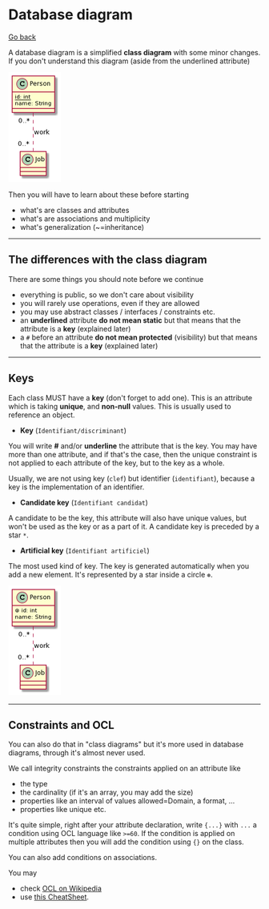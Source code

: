 # Database diagram

[Go back](../index.md)

A database diagram is a simplified **class diagram**
with some minor changes. If you don't
understand this diagram (aside
from the underlined attribute)

![person-job](images/SoWkIImgAStDuKhEIImkLWX8BIhEprEevbAmARNBJB5IoCmhuLB8IynDjL88BYdAp4ldgkM2Ab8oqDFJKb1IqDE3CxtoanIi5ChpYxAv75BpKe3c0W00.png)

Then you will have to learn about these before starting

* what's are classes and attributes
* what's are associations and multiplicity
* what's generalization (~=inheritance)

<hr class="sl">

## The differences with the class diagram

There are some things you should note before
we continue

* everything is public, so we don't care about visibility
* you will rarely use operations, even if they are allowed
* you may use abstract classes / interfaces / constraints etc.
* an **underlined** attribute
  **do not mean static**
  but that means that the attribute is
  a **key** (explained later)
* a ``#`` before an attribute **do not mean protected**
  (visibility) but that means that the attribute is
  a **key** (explained later)

<hr class="sl">

## Keys

Each class MUST have a **key** (don't forget to add one).
This is an attribute which is taking **unique**, and
**non-null** values. This is usually used to reference
an object.

* **Key** (``Identifiant/discriminant``)

You will write **#** and/or **underline** 
the attribute that is the key.
You may have more than one attribute, and if that's the
case, then the unique constraint is not applied to
each attribute of the key, but to the key as a whole.

Usually, we are not using key (`clef`)
but identifier (``identifiant``),
because a key is the implementation of an identifier.

* **Candidate key** (``Identifiant candidat``)

A candidate to be the key, this attribute will also
have unique values, but won't be used as the key or
as a part of it. A candidate key is preceded by a star `*`.

* **Artificial key** (`Identifiant artificiel`)

The most used kind of key. The key is generated
automatically when you add a new element. It's
represented by a star inside a circle ``⊛``.

![artificial key](images/SoWkIImgAStDuKhEIImkLWX8BIhEprEevb9ur3LR8JF5IY4phuHB8IynDzLA8RYaA3CldQkM2wfAoK1FJqj1IK5F3yxqoazIi58epo_Avd98pKi16Wm0.png)

<hr class="sl">

## Constraints and OCL

You can also do that in "class diagrams" but it's more
used in database diagrams, through it's almost never used.

We call integrity constraints the constraints applied
on an attribute like

* the type
* the cardinality (if it's an array, you may add the size)
* properties like an interval of values allowed=Domain,
  a format, ...
* properties like unique etc.

It's quite simple, right after your attribute
declaration, write ``{...}`` with ``...`` a condition using
OCL language like ``>=60``. If the condition
is applied on multiple attributes then you will
add the condition using ``{}`` on the class.

You can also add conditions on associations.

You may

* check [OCL on Wikipedia](https://en.wikipedia.org/wiki/Object_Constraint_Language)
* use [this CheatSheet](https://scribetools.readthedocs.io/en/latest/_downloads/UMLOCL-CheatSheet-18.pdf).
